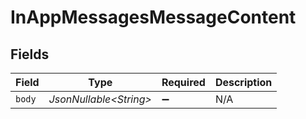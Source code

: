 # InAppMessagesMessageContent


## Fields

| Field                   | Type                    | Required                | Description             |
| ----------------------- | ----------------------- | ----------------------- | ----------------------- |
| `body`                  | *JsonNullable\<String>* | :heavy_minus_sign:      | N/A                     |